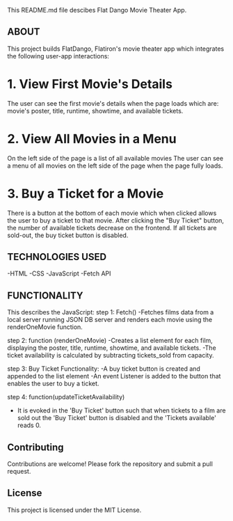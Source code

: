 This README.md file descibes Flat Dango Movie Theater App.

  ## ABOUT
This project builds FlatDango, Flatiron's movie theater app which integrates the following user-app interactions:

# 1. View First Movie's Details
The user can see the first movie's details when the page loads which are: movie's poster, title, runtime, showtime, and available tickets.

# 2. View All Movies in a Menu
On the left side of the page is a list of all available  movies
The user can see a menu of all movies on the left side of the page when the page fully loads. 

# 3. Buy a Ticket for a Movie
There is a button at the bottom of each movie which when clicked allows the user to buy a ticket to that movie.
After clicking the "Buy Ticket" button, the number of available tickets decrease on the frontend.
If all tickets are sold-out, the buy ticket button is disabled.

  ## TECHNOLOGIES USED
  -HTML
  -CSS
  -JavaScript
  -Fetch API 

  ## FUNCTIONALITY
This describes the JavaScript:
 step 1: Fetch()
 -Fetches films data from a local server running JSON DB server and renders each movie using the renderOneMovie function.

 step 2: function (renderOneMovie)
-Creates a list element for each film, displaying the poster, title, runtime, showtime, and available tickets.
-The ticket availability is calculated by subtracting tickets_sold from capacity.

step 3: Buy Ticket Functionality:
-A buy ticket button is created and appended to the list element
-An event Listener is added to the button that enables the user to buy a  ticket. 

step 4: function(updateTicketAvailability)
- It is evoked in the 'Buy Ticket' button such that when tickets to a film are sold out
the 'Buy Ticket' button is disabled and the 'Tickets available' reads 0.

## Contributing
Contributions are welcome! Please fork the repository and submit a pull request.

## License
This project is licensed under the MIT License.